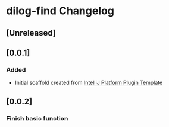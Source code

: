 <!-- Keep a Changelog guide -> https://keepachangelog.com -->

# dilog-find Changelog

## [Unreleased]

## [0.0.1]
### Added
- Initial scaffold created from [IntelliJ Platform Plugin Template](https://github.com/JetBrains/intellij-platform-plugin-template)

## [0.0.2]
### Finish basic function